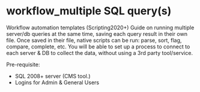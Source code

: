 # workflow_multiple SQL query(s)
Workflow automation templates (Scripting2020+)
Guide on running multiple server/db queries at the same time, saving each query result in their own file. Once saved in their file, native scripts can be run: parse, sort, flag, compare, complete, etc.
You will be able to set up a process to connect to each server & DB to collect the data, without using a 3rd party tool/service.

Pre-requisite: 
* SQL 2008+ server (CMS tool.)
* Logins for Admin & General Users

